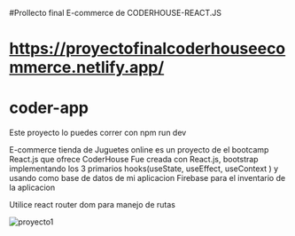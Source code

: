 #Prollecto final E-commerce de CODERHOUSE-REACT.JS
# https://proyectofinalcoderhouseecommerce.netlify.app/
# coder-app

Este proyecto lo puedes correr con npm run dev

E-commerce tienda de Juguetes online es un proyecto de el bootcamp React.js que ofrece CoderHouse Fue creada con React.js, bootstrap implementando los 3 primarios hooks(useState, useEffect, useContext ) y usando como base de datos de mi aplicacion Firebase para el inventario de la aplicacion

Utilice react router dom para manejo de rutas

![proyecto1](https://user-images.githubusercontent.com/101303440/216238647-5bbf86fb-55fe-450e-87d1-6be2ba97cccc.jpg)
